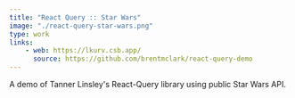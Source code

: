 ```yaml
---
title: "React Query :: Star Wars"
image: "./react-query-star-wars.png"
type: work
links:
    - web: https://lkurv.csb.app/
      source: https://github.com/brentmclark/react-query-demo
---
```


A demo of Tanner Linsley's React-Query library using public Star Wars API.
